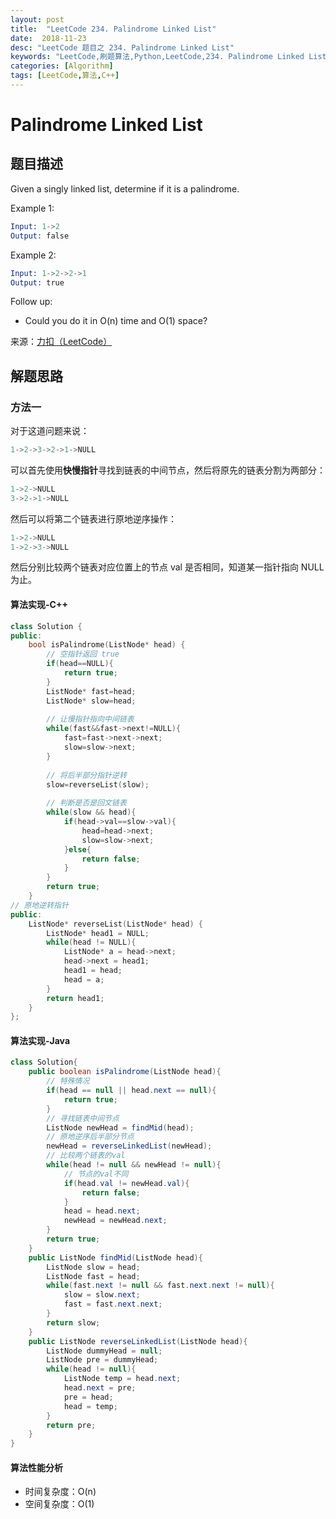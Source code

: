 ```yaml
---
layout: post
title:  "LeetCode 234. Palindrome Linked List"
date:  2018-11-23
desc: "LeetCode 题目之 234. Palindrome Linked List"
keywords: "LeetCode,刷题算法,Python,LeetCode,234. Palindrome Linked List"
categories: [Algorithm]
tags: [LeetCode,算法,C++]
---
```

# Palindrome Linked List

## 题目描述

Given a singly linked list, determine if it is a palindrome.

Example 1:

```s
Input: 1->2
Output: false
```

Example 2:

```s
Input: 1->2->2->1
Output: true
```

Follow up:
- Could you do it in O(n) time and O(1) space?

来源：[力扣（LeetCode）](https://leetcode-cn.com/problems/palindrome-linked-list)

## 解题思路

### 方法一

对于这道问题来说：

```s
1->2->3->2->1->NULL
```

可以首先使用**快慢指针**寻找到链表的中间节点，然后将原先的链表分割为两部分：

```s
1->2->NULL
3->2->1->NULL
```

然后可以将第二个链表进行原地逆序操作：

```s
1->2->NULL
1->2->3->NULL
```

然后分别比较两个链表对应位置上的节点 val 是否相同，知道某一指针指向 NULL 为止。

#### 算法实现-C++

```cpp
class Solution {
public:
    bool isPalindrome(ListNode* head) {
        // 空指针返回 true
        if(head==NULL){
            return true;
        }
        ListNode* fast=head;
        ListNode* slow=head;
        
        // 让慢指针指向中间链表
        while(fast&&fast->next!=NULL){
            fast=fast->next->next;
            slow=slow->next;
        }
        
        // 将后半部分指针逆转
        slow=reverseList(slow);
        
        // 判断是否是回文链表
        while(slow && head){
            if(head->val==slow->val){
                head=head->next;
                slow=slow->next;
            }else{
                return false;
            }
        }
        return true;
    }
// 原地逆转指针  
public:
    ListNode* reverseList(ListNode* head) {
        ListNode* head1 = NULL;
        while(head != NULL){
            ListNode* a = head->next;
            head->next = head1;
            head1 = head;
            head = a;
        }
        return head1;
    }
};
```

#### 算法实现-Java

```java
class Solution{
    public boolean isPalindrome(ListNode head){
        // 特殊情况
        if(head == null || head.next == null){
            return true;
        }
        // 寻找链表中间节点
        ListNode newHead = findMid(head);
        // 原地逆序后半部分节点
        newHead = reverseLinkedList(newHead);
        // 比较两个链表的val
        while(head != null && newHead != null){
            // 节点的val不同
            if(head.val != newHead.val){
                return false;
            }
            head = head.next;
            newHead = newHead.next;
        }
        return true;
    }
    public ListNode findMid(ListNode head){
        ListNode slow = head;
        ListNode fast = head;
        while(fast.next != null && fast.next.next != null){
            slow = slow.next;
            fast = fast.next.next;
        }
        return slow;
    }
    public ListNode reverseLinkedList(ListNode head){
        ListNode dummyHead = null;
        ListNode pre = dummyHead;
        while(head != null){
            ListNode temp = head.next;
            head.next = pre;
            pre = head;
            head = temp;
        }
        return pre;
    }
}
```

#### 算法性能分析

- 时间复杂度：O(n)
- 空间复杂度：O(1)
